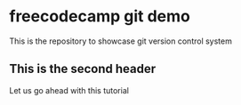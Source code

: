 # freecodecamp git demo

This is the repository to showcase git version control system


## This is the second header

Let us go ahead with this tutorial


